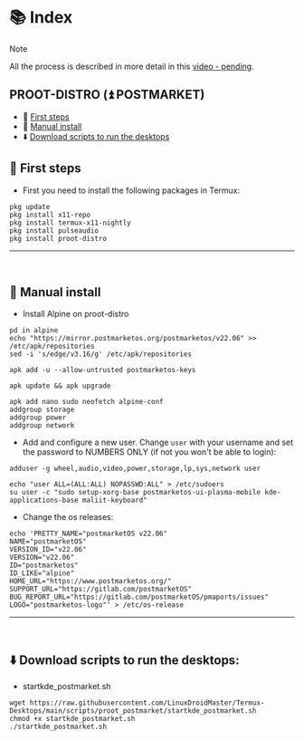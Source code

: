 # 📚 Index

> [!NOTE]  
> All the process is described in more detail in this [video - pending]().

## PROOT-DISTRO (⏫ POSTMARKET)
* 🏁 [First steps](#first-steps-postmarket-proot)
* 🤚 [Manual install](#postmarket-manual)
* ⬇️ [Download scripts to run the desktops](#easy-download-postmarket-proot)


## 🏁 First steps <a name=first-steps-postmarket-proot></a>

* First you need to install the following packages in Termux: 
```
pkg update
pkg install x11-repo
pkg install termux-x11-nightly
pkg install pulseaudio
pkg install proot-distro
```

---  
<br>

## 🤚 Manual install <a name=postmarket-manual></a>

* Install Alpine on proot-distro
```
pd in alpine
echo "https://mirror.postmarketos.org/postmarketos/v22.06" >> /etc/apk/repositories
sed -i 's/edge/v3.16/g' /etc/apk/repositories

apk add -u --allow-untrusted postmarketos-keys

apk update && apk upgrade

apk add nano sudo neofetch alpine-conf
addgroup storage
addgroup power
addgroup network
```

* Add and configure a new user. Change `user` with your username and set the password to NUMBERS ONLY (if not you won't be able to login): 

```
adduser -g wheel,audio,video,power,storage,lp,sys,network user

echo "user ALL=(ALL:ALL) NOPASSWD:ALL" > /etc/sudoers
su user -c "sudo setup-xorg-base postmarketos-ui-plasma-mobile kde-applications-base maliit-keyboard"
```

* Change the os releases: 
```
echo 'PRETTY_NAME="postmarketOS v22.06"
NAME="postmarketOS"
VERSION_ID="v22.06"
VERSION="v22.06"
ID="postmarketos"
ID_LIKE="alpine"
HOME_URL="https://www.postmarketos.org/"
SUPPORT_URL="https://gitlab.com/postmarketOS"
BUG_REPORT_URL="https://gitlab.com/postmarketOS/pmaports/issues"
LOGO="postmarketos-logo"' > /etc/os-release
```

---  
<br>

## ⬇️ Download scripts to run the desktops: <a name=easy-download-postmarket-proot></a> 

* startkde_postmarket.sh
```
wget https://raw.githubusercontent.com/LinuxDroidMaster/Termux-Desktops/main/scripts/proot_postmarket/startkde_postmarket.sh
chmod +x startkde_postmarket.sh
./startkde_postmarket.sh
```